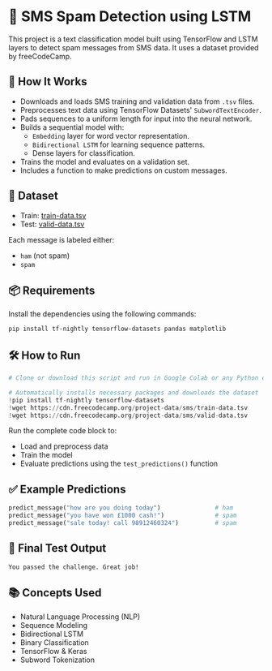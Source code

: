 # 📱 SMS Spam Detection using LSTM

This project is a text classification model built using TensorFlow and LSTM layers to detect spam messages from SMS data. It uses a dataset provided by freeCodeCamp.

## 🚀 How It Works

- Downloads and loads SMS training and validation data from `.tsv` files.
- Preprocesses text data using TensorFlow Datasets' `SubwordTextEncoder`.
- Pads sequences to a uniform length for input into the neural network.
- Builds a sequential model with:
  - `Embedding` layer for word vector representation.
  - `Bidirectional LSTM` for learning sequence patterns.
  - Dense layers for classification.
- Trains the model and evaluates on a validation set.
- Includes a function to make predictions on custom messages.

## 🧾 Dataset

- Train: [train-data.tsv](https://cdn.freecodecamp.org/project-data/sms/train-data.tsv)
- Test: [valid-data.tsv](https://cdn.freecodecamp.org/project-data/sms/valid-data.tsv)

Each message is labeled either:
- `ham` (not spam)
- `spam`

## 📦 Requirements

Install the dependencies using the following commands:

```bash
pip install tf-nightly tensorflow-datasets pandas matplotlib
```

## 🛠 How to Run

```python
# Clone or download this script and run in Google Colab or any Python environment.

# Automatically installs necessary packages and downloads the dataset
!pip install tf-nightly tensorflow-datasets
!wget https://cdn.freecodecamp.org/project-data/sms/train-data.tsv
!wget https://cdn.freecodecamp.org/project-data/sms/valid-data.tsv
```

Run the complete code block to:
- Load and preprocess data
- Train the model
- Evaluate predictions using the `test_predictions()` function

## ✅ Example Predictions

```python
predict_message("how are you doing today")               # ham
predict_message("you have won £1000 cash!")              # spam
predict_message("sale today! call 98912460324")          # spam
```

## 🏁 Final Test Output

```text
You passed the challenge. Great job!
```

## 📚 Concepts Used

- Natural Language Processing (NLP)
- Sequence Modeling
- Bidirectional LSTM
- Binary Classification
- TensorFlow & Keras
- Subword Tokenization


